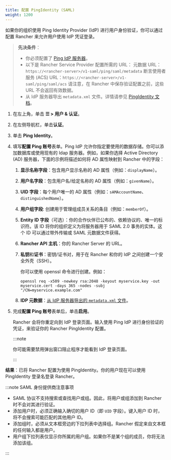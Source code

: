 ```yaml
---
title: 配置 PingIdentity (SAML)
weight: 1200
---
```


如果你的组织使用 Ping Identity Provider (IdP) 进行用户身份验证，你可以通过配置 Rancher 来允许用户使用 IdP 凭证登录。

> **先决条件**：
>
> - 你必须配置了 [Ping IdP 服务器](https://www.pingidentity.com/)。
> - 以下是 Rancher Service Provider 配置所需的 URL：
>    元数据 URL：`https://<rancher-server>/v1-saml/ping/saml/metadata`
>    断言使用者服务 (ACS) URL：`https://<rancher-server>/v1-saml/ping/saml/acs`
>    请注意，在 Rancher 中保存验证配置之前，这些 URL 不会返回有效数据。
> - 从 IdP 服务器导出 `metadata.xml` 文件。详情请参见 [PingIdentity 文档](https://documentation.pingidentity.com/pingfederate/pf83/index.shtml#concept_exportingMetadata.html)。

1. 在左上角，单击 **☰ > 用户 & 认证**。
1. 在左侧导航栏，单击**认证**。
1. 单击 **Ping Identity**。
1. 填写**配置 Ping 账号**表单。Ping IdP 允许你指定要使用的数据存储。你可以添加数据库或使用现有的 ldap 服务器。例如，如果你选择 Active Directory (AD) 服务器，下面的示例将描述如何将 AD 属性映射到 Rancher 中的字段：

   1. **显示名称字段**：包含用户显示名称的 AD 属性（例如：`displayName`）。

   1. **用户名字段**：包含用户名/给定名称的 AD 属性（例如：`givenName`）。

   1. **UID 字段**：每个用户唯一的 AD 属性（例如：`sAMAccountName`、`distinguishedName`）。

   1. **用户组字段**: 创建用于管理组成员关系的条目（例如：`memberOf`）。

   1. **Entity ID 字段**（可选）：你的合作伙伴已公布的、依赖协议的、唯一的标识符。该 ID 将你的组织定义为将服务器用于 SAML 2.0 事务的实体。这个 ID 可以通过带外传输或 SAML 元数据文件获得。

   1. **Rancher API 主机**：你的 Rancher Server 的 URL。

   1. **私钥**和**证书**：密钥/证书对，用于在 Rancher 和你的 IdP 之间创建一个安全外壳（SSH）。

      你可以使用 openssl 命令进行创建。例如：

      ```
      openssl req -x509 -newkey rsa:2048 -keyout myservice.key -out myservice.cert -days 365 -nodes -subj "/CN=myservice.example.com"
      ```
   1. **IDP 元数据**：[从 IdP 服务器导出的 `metadata.xml` 文件](https://documentation.pingidentity.com/pingfederate/pf83/index.shtml#concept_exportingMetadata.html)。


1. 完成**配置 Ping 账号**表单后，单击**启用**。

   Rancher 会将你重定向到 IdP 登录页面。输入使用 Ping IdP 进行身份验证的凭证，来验证你的 Rancher PingIdentity 配置。

   :::note

   你可能需要禁用弹出窗口阻止程序才能看到 IdP 登录页面。

   :::

**结果**：已将 Rancher 配置为使用 PingIdentity。你的用户现在可以使用 PingIdentity 登录名登录 Rancher。

:::note SAML 身份提供商注意事项

- SAML 协议不支持搜索或查找用户或组。因此，将用户或组添加到 Rancher 时不会对其进行验证。
- 添加用户时，必须正确输入确切的用户 ID（即 `UID` 字段）。键入用户 ID 时，将不会搜索可能匹配的其他用户 ID。
- 添加组时，必须从文本框旁边的下拉列表中选择组。Rancher 假定来自文本框的任何输入都是用户。
- 用户组下拉列表仅显示你所属的用户组。如果你不是某个组的成员，你将无法添加该组。

:::
